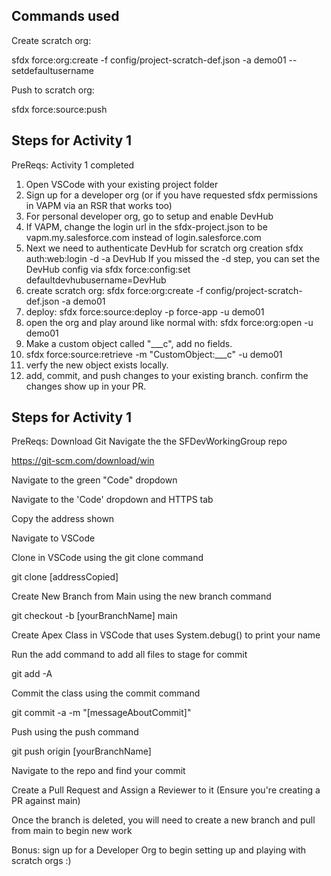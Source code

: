 ## Commands used
Create scratch org:

sfdx force:org:create -f config/project-scratch-def.json -a demo01 --setdefaultusername

Push to scratch org:

sfdx force:source:push

## Steps for Activity 1
PreReqs: Activity 1 completed

1. Open VSCode with your existing project folder
2. Sign up for a developer org (or if you have requested sfdx permissions in VAPM via an RSR that works too)
3. For personal developer org, go to setup and enable DevHub
4. If VAPM, change the login url in the sfdx-project.json to be vapm.my.salesforce.com instead of login.salesforce.com
5. Next we need to authenticate DevHub for scratch org creation
   sfdx auth:web:login -d -a DevHub
   If you missed the -d step, you can set the DevHub config via sfdx force:config:set defaultdevhubusername=DevHub
6. create scratch org: sfdx force:org:create -f config/project-scratch-def.json -a demo01
7. deploy: sfdx force:source:deploy -p force-app -u demo01
8. open the org and play around like normal with: sfdx force:org:open -u demo01
9. Make a custom object called "<FirstName>_<LastName>__c", add no fields.
10. sfdx force:source:retrieve -m "CustomObject:<FirstName>_<LastName>__c" -u demo01
11. verfy the new object exists locally.
12. add, commit, and push changes to your existing branch. confirm the changes show up in your PR.


## Steps for Activity 1
PreReqs:
Download Git
Navigate the the SFDevWorkingGroup repo

https://git-scm.com/download/win

Navigate to the green "Code" dropdown


Navigate to the 'Code' dropdown and HTTPS tab

Copy the address shown

Navigate to VSCode

Clone in VSCode using the git clone command

git clone [addressCopied]


Create New Branch from Main using the new branch command

git checkout -b [yourBranchName] main


Create Apex Class in VSCode that uses System.debug() to print your name

Run the add command to add all files to stage for commit

git add -A

Commit the class using the commit command

git commit -a -m "[messageAboutCommit]"

Push using the push command

git push origin [yourBranchName]

Navigate to the repo and find your commit

Create a Pull Request and Assign a Reviewer to it (Ensure you're creating a PR against main)

Once the branch is deleted, you will need to create a new branch and pull from main to begin new work

Bonus: sign up for a Developer Org to begin setting up and playing with scratch orgs :)


